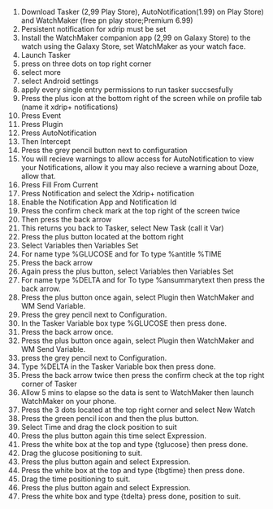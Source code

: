 1.	Download Tasker (2,99 Play Store), AutoNotification(1.99) on Play Store) and WatchMaker (free pn play store;Premium 6.99)
2.	Persistent notification for xdrip must be set
3.	Install the WatchMaker companion app (2,99 on Galaxy Store) to the watch using the Galaxy Store, set WatchMaker as your watch face.
4.	Launch Tasker 
5.	press on three dots on top right corner
6.	select more
7.	select Android settings
8.	apply every single entry permissions to run tasker succsesfully
9.	Press the plus icon at the bottom right of the screen while on profile tab (name it xdrip+ notifications)
10.	Press Event
11.	Press Plugin
12.	Press AutoNotification
13.	Then Intercept
14.	Press the grey pencil button next to configuration
15.	You will recieve warnings to allow access for AutoNotification to view your Notifications, allow it you may also recieve a warning about Doze, allow that.
16.	Press Fill From Current
17.	Press Notification and select the Xdrip+ notification
18.	Enable the Notification App and Notification Id
19.	Press the confirm check mark at the top right of the screen twice
20.	Then press the back arrow
21.	This returns you back to Tasker, select New Task (call it Var)
22.	Press the plus button located at the bottom right
23.	Select Variables then Variables Set
24.	For name type %GLUCOSE and for To type %antitle %TIME
25.	Press the back arrow
26.	Again press the plus button, select Variables then Variables Set
27.	For name type %DELTA and for To type %ansummarytext then press the back arrow.
28.	Press the plus button once again, select Plugin then WatchMaker and WM Send Variable.
29.	Press the grey pencil next to Configuration.
30.	In the Tasker Variable box type %GLUCOSE then press done.
31.	Press the back arrow once.
32.	Press the plus button once again, select Plugin then WatchMaker and WM Send Variable.
33.	press the grey pencil next to Configuration.
34.	Type %DELTA in the Tasker Variable box then press done.
35.	Press the back arrow twice then press the confirm check at the top right corner of Tasker
36.	Allow 5 mins to elapse so the data is sent to WatchMaker then launch WatchMaker on your phone.
37.	Press the 3 dots located at the top right corner and select New Watch
38.	Press the green pencil icon and then the plus button.
39.	Select Time and drag the clock position to suit
40.	Press the plus button again this time select Expression.
41.	Press the white box at the top and type {tglucose} then press done.
42.	Drag the glucose positioning to suit.
43.	Press the plus button again and select Expression.
44. Press the white box at the top and type {tbgtime} then press done.
45. Drag the time positioning to suit.
44. Press the plus button again and select Expression.
46.	Press the white box and type {tdelta} press done, position to suit.
